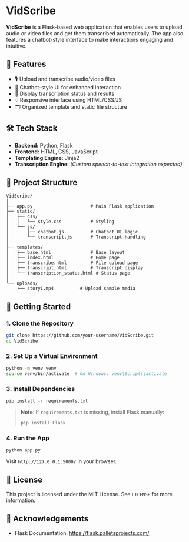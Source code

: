 # VidScribe

**VidScribe** is a Flask-based web application that enables users to upload audio or video files and get them transcribed automatically. The app also features a chatbot-style interface to make interactions engaging and intuitive.

## 🔧 Features

- 🎙 Upload and transcribe audio/video files
- 💬 Chatbot-style UI for enhanced interaction
- 📜 Display transcription status and results
- 💡 Responsive interface using HTML/CSS/JS
- 🗂 Organized template and static file structure

## 🛠 Tech Stack

- **Backend:** Python, Flask
- **Frontend:** HTML, CSS, JavaScript
- **Templating Engine:** Jinja2
- **Transcription Engine:** *(Custom speech-to-text integration expected)*

## 📂 Project Structure

```
VidScribe/
│
├── app.py                      # Main Flask application
├── static/
│   ├── css/
│   │   └── style.css           # Styling
│   └── js/
│       ├── chatbot.js          # Chatbot UI logic
│       └── transcript.js       # Transcript handling
│
├── templates/
│   ├── base.html               # Base layout
│   ├── index.html              # Home page
│   ├── transcribe.html         # File upload page
│   ├── transcript.html         # Transcript display
│   └── transcription_status.html # Status page
│
└── uploads/
    └── story1.mp4          # Upload sample media
```

## 🚀 Getting Started

### 1. Clone the Repository

```bash
git clone https://github.com/your-username/VidScribe.git
cd VidScribe
```

### 2. Set Up a Virtual Environment

```bash
python -m venv venv
source venv/bin/activate  # On Windows: venv\Scripts\activate
```

### 3. Install Dependencies

```bash
pip install -r requirements.txt
```

> **Note**: If `requirements.txt` is missing, install Flask manually:
> ```bash
> pip install Flask
> ```

### 4. Run the App

```bash
python app.py
```

Visit `http://127.0.0.1:5000/` in your browser.

## 📄 License

This project is licensed under the MIT License. See `LICENSE` for more information.

## 🙌 Acknowledgements

- Flask Documentation: https://flask.palletsprojects.com/

